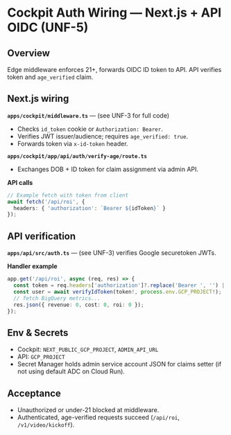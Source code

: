 
# Cockpit Auth Wiring — Next.js + API OIDC (UNF-5)

## Overview

Edge middleware enforces 21+, forwards OIDC ID token to API. API verifies token and `age_verified` claim.

## Next.js wiring

**`apps/cockpit/middleware.ts`** — (see UNF-3 for full code)

- Checks `id_token` cookie or `Authorization: Bearer`.
- Verifies JWT issuer/audience; requires `age_verified: true`.
- Forwards token via `x-id-token` header.

**`apps/cockpit/app/api/auth/verify-age/route.ts`**

- Exchanges DOB + ID token for claim assignment via admin API.

**API calls**

```ts
// Example fetch with token from client
await fetch('/api/roi', {
  headers: { 'authorization': `Bearer ${idToken}` }
});
```

## API verification

**`apps/api/src/auth.ts`** — (see UNF-3) verifies Google securetoken JWTs.

**Handler example**

```ts
app.get('/api/roi', async (req, res) => {
  const token = req.headers['authorization']?.replace('Bearer ', '') || req.headers['x-id-token'];
  const user = await verifyIdToken(token!, process.env.GCP_PROJECT!);
  // fetch BigQuery metrics...
  res.json({ revenue: 0, cost: 0, roi: 0 });
});
```

## Env & Secrets

- Cockpit: `NEXT_PUBLIC_GCP_PROJECT`, `ADMIN_API_URL`
- API: `GCP_PROJECT`
- Secret Manager holds admin service account JSON for claims setter (if not using default ADC on Cloud Run).

## Acceptance

- Unauthorized or under-21 blocked at middleware.
- Authenticated, age-verified requests succeed (`/api/roi`, `/v1/video/kickoff`).

<!-- Last verified: 2025-10-02 -->

<!-- Optimized: 2025-10-02 -->

<!-- Last updated: 2025-10-02 -->

<!-- Last optimized: 2025-10-02 -->
